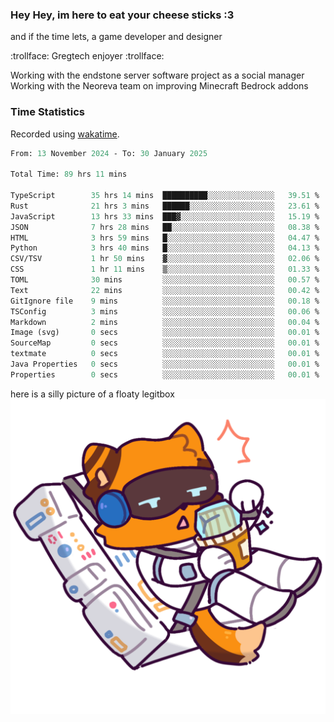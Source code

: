 ### Hey Hey, im here to eat your cheese sticks :3
and if the time lets, a game developer and designer

:trollface: Gregtech enjoyer :trollface:

Working with the endstone server software project as a social manager<br>
Working with the Neoreva team on improving Minecraft Bedrock addons

### Time Statistics
Recorded using [wakatime](https://wakatime.com).

<!--START_SECTION:waka-->

```ocaml
From: 13 November 2024 - To: 30 January 2025

Total Time: 89 hrs 11 mins

TypeScript        35 hrs 14 mins  ██████████░░░░░░░░░░░░░░░   39.51 %
Rust              21 hrs 3 mins   ██████░░░░░░░░░░░░░░░░░░░   23.61 %
JavaScript        13 hrs 33 mins  ███▓░░░░░░░░░░░░░░░░░░░░░   15.19 %
JSON              7 hrs 28 mins   ██░░░░░░░░░░░░░░░░░░░░░░░   08.38 %
HTML              3 hrs 59 mins   █░░░░░░░░░░░░░░░░░░░░░░░░   04.47 %
Python            3 hrs 40 mins   █░░░░░░░░░░░░░░░░░░░░░░░░   04.13 %
CSV/TSV           1 hr 50 mins    ▓░░░░░░░░░░░░░░░░░░░░░░░░   02.06 %
CSS               1 hr 11 mins    ▒░░░░░░░░░░░░░░░░░░░░░░░░   01.33 %
TOML              30 mins         ░░░░░░░░░░░░░░░░░░░░░░░░░   00.57 %
Text              22 mins         ░░░░░░░░░░░░░░░░░░░░░░░░░   00.42 %
GitIgnore file    9 mins          ░░░░░░░░░░░░░░░░░░░░░░░░░   00.18 %
TSConfig          3 mins          ░░░░░░░░░░░░░░░░░░░░░░░░░   00.06 %
Markdown          2 mins          ░░░░░░░░░░░░░░░░░░░░░░░░░   00.04 %
Image (svg)       0 secs          ░░░░░░░░░░░░░░░░░░░░░░░░░   00.01 %
SourceMap         0 secs          ░░░░░░░░░░░░░░░░░░░░░░░░░   00.01 %
textmate          0 secs          ░░░░░░░░░░░░░░░░░░░░░░░░░   00.01 %
Java Properties   0 secs          ░░░░░░░░░░░░░░░░░░░░░░░░░   00.01 %
Properties        0 secs          ░░░░░░░░░░░░░░░░░░░░░░░░░   00.01 %
```

<!--END_SECTION:waka-->

here is a silly picture of a floaty legitbox
![Silly legitbox](goobernoback_lower.png)
